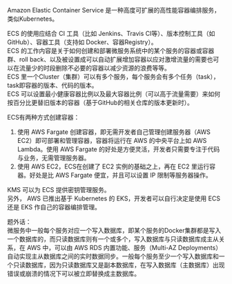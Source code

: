 Amazon Elastic Container Service 是一种高度可扩展的高性能容器编排服务，类似Kubernetes。  

ECS 的使用应结合 CI 工具（比如 Jenkins、Travis CI等）、版本控制工具（如 GitHub）、容器工具（支持如 Docker、容器Registry）。  
ECS 的工作内容是关于如何创建和部署微服务系统中的某个服务的容器或容器群、roll back、以及被设置成可以自动扩展增加容器以应对激增流量的需要也可以在流量少的时段删除不必要的容器以减少资源的浪费等等。  
ECS 里一个Cluster（集群）可以有多个服务，每个服务会有多个任务（task），task即容器的版本、代码的版本。  
ECS 可以设置最小健康容器比例以及最大容器比例（可以高于流量需要）来如何按百分比更替旧版本的容器（基于GitHub的相关仓库的版本更新时）。   

ECS有两种方式创建容器：  
1. 使用 AWS Fargate 创建容器，即无需开发者自己管理创建服务器（AWS EC2）即可部署和管理容器，容器将运行在 AWS 的中央平台上如 AWS Lambda。使用 AWS Fargate 的好处是方便灵活，开发者只需要专注于代码与业务，无需管理服务器。
2. 使用 AWS EC2，ECS在创建了 EC2 实例的基础之上，再在 EC2 里运行容器。好处是比 AWS Fargate 便宜，并且可以设置 IP 限制等服务器操作。  

KMS 可以为 ECS 提供密钥管理服务。  
另外， AWS 已推出基于 Kubernetes 的 EKS，开发者可以自行决定是使用 ECS 还是 EKS 作自己的容器编排管理。  
  
题外话：  
微服务中一般每个服务对应一个写入数据库，即某个服务的Docker集群都是写入一个数据库的，而只读数据库则有一个或多个，写入数据库与只读数据库成主从关系，在 AWS 中，可以由 AWS RDS 内置功能、服务（Multi-AZ Deployments）自动实现主从数据库之间的实时数据同步。一般每个服务至少一个写入数据库和一个只读数据库，因为只读数据库又是副本数据库，在写入数据库（主数据库）出现错误或崩溃的情况下可以被立即替换成主数据库。  